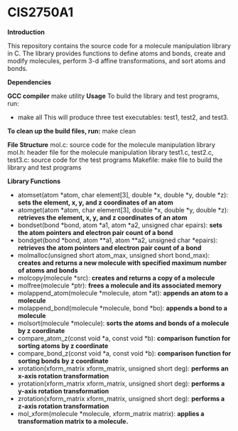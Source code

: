 # CIS2750A1

**Introduction**

This repository contains the source code for a molecule manipulation library in C. The library provides functions to define atoms and bonds, create and modify molecules, perform 3-d affine transformations, and sort atoms and bonds.

**Dependencies**

**GCC compiler**
make utility
**Usage**
To build the library and test programs, run:
- make all
This will produce three test executables: test1, test2, and test3.

**To clean up the build files, run:**
make clean

**File Structure**
mol.c: source code for the molecule manipulation library
mol.h: header file for the molecule manipulation library
test1.c, test2.c, test3.c: source code for the test programs
Makefile: make file to build the library and test programs

**Library Functions**
- atomset(atom *atom, char element[3], double *x, double *y, double *z): **sets the element, x, y, and z coordinates of an atom**
- atomget(atom *atom, char element[3], double *x, double *y, double *z): **retrieves the element, x, y, and z coordinates of an atom**
- bondset(bond *bond, atom *a1, atom *a2, unsigned char epairs): **sets the atom pointers and electron pair count of a bond**
- bondget(bond *bond, atom **a1, atom **a2, unsigned char *epairs): **retrieves the atom pointers and electron pair count of a bond**
- molmalloc(unsigned short atom_max, unsigned short bond_max): **creates and returns a new molecule with specified maximum number of atoms and bonds**
- molcopy(molecule *src): **creates and returns a copy of a molecule**
- molfree(molecule *ptr): **frees a molecule and its associated memory**
- molappend_atom(molecule *molecule, atom *at): **appends an atom to a molecule**
- molappend_bond(molecule *molecule, bond *bo): **appends a bond to a molecule**
- molsort(molecule *molecule): **sorts the atoms and bonds of a molecule by z coordinate**
- compare_atom_z(const void *a, const void *b): **comparison function for sorting atoms by z coordinate**
- compare_bond_z(const void *a, const void *b): **comparison function for sorting bonds by z coordinate**
- xrotation(xform_matrix xform_matrix, unsigned short deg): **performs an x-axis rotation transformation**
- yrotation(xform_matrix xform_matrix, unsigned short deg): **performs a y-axis rotation transformation**
- zrotation(xform_matrix xform_matrix, unsigned short deg): **performs a z-axis rotation transformation**
- mol_xform(molecule *molecule, xform_matrix matrix): **applies a transformation matrix to a molecule.**
